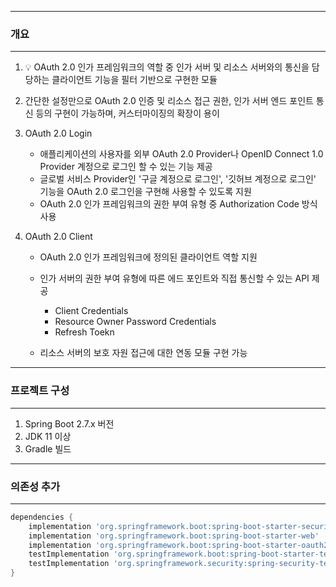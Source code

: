 -----
### 개요
-----
1. 💡 OAuth 2.0 인가 프레임워크의 역할 중 인가 서버 및 리소스 서버와의 통신을 담당하는 클라이언트 기능을 필터 기반으로 구현한 모듈
2. 간단한 설정만으로 OAuth 2.0 인증 및 리소스 접근 권한, 인가 서버 엔드 포인트 통신 등의 구현이 가능하며, 커스터마이징의 확장이 용이
3. OAuth 2.0 Login
   - 애플리케이션의 사용자를 외부 OAuth 2.0 Provider나 OpenID Connect 1.0 Provider 계정으로 로그인 할 수 있는 기능 제공
   - 글로벌 서비스 Provider인 '구글 계정으로 로그인', '깃허브 계정으로 로그인' 기능을 OAuth 2.0 로그인을 구현해 사용할 수 있도록 지원
   - OAuth 2.0 인가 프레임워크의 권한 부여 유형 중 Authorization Code 방식 사용

4. OAuth 2.0 Client
   - OAuth 2.0 인가 프레임워크에 정의된 클라이언트 역할 지원
   - 인가 서버의 권한 부여 유형에 따른 에드 포인트와 직접 통신할 수 있는 API 제공
     + Client Credentials
     + Resource Owner Password Credentials
     + Refresh Toekn

   - 리소스 서버의 보호 자원 접근에 대한 연동 모듈 구현 가능

-----
### 프로젝트 구성
-----
1. Spring Boot 2.7.x 버전
2. JDK 11 이상
3. Gradle 빌드

-----
### 의존성 추가
-----
```gradle
dependencies {
    implementation 'org.springframework.boot:spring-boot-starter-security'
    implementation 'org.springframework.boot:spring-boot-starter-web'
    implementation 'org.springframework.boot:spring-boot-starter-oauth2-client'
    testImplementation 'org.springframework.boot:spring-boot-starter-test'
    testImplementation 'org.springframework.security:spring-security-test'
}
```


